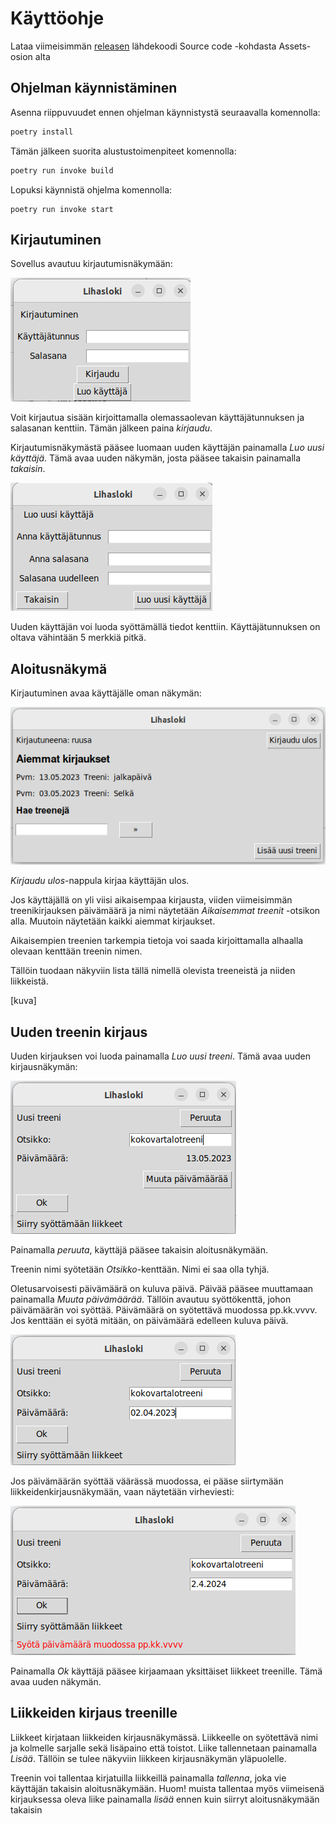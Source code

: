 # Käyttöohje

Lataa viimeisimmän [releasen](https://github.com/brotholi/ot-harjoitustyo/releases) lähdekoodi Source code -kohdasta Assets-osion alta

## Ohjelman käynnistäminen

Asenna riippuvuudet ennen ohjelman käynnistystä seuraavalla komennolla:

```bash
poetry install
```

Tämän jälkeen suorita alustustoimenpiteet komennolla:

```bash
poetry run invoke build
```

Lopuksi käynnistä ohjelma komennolla:

```
poetry run invoke start
```

## Kirjautuminen

Sovellus avautuu kirjautumisnäkymään:

![](./kuvat/kirjautuminen.png)

Voit kirjautua sisään kirjoittamalla olemassaolevan käyttäjätunnuksen ja salasanan kenttiin. Tämän jälkeen paina *kirjaudu*.

Kirjautumisnäkymästä pääsee luomaan uuden käyttäjän painamalla *Luo uusi käyttäjä*. Tämä avaa uuden näkymän, josta pääsee takaisin painamalla *takaisin*.

![](./kuvat/luo_kayttaja.png)

Uuden käyttäjän voi luoda syöttämällä tiedot kenttiin. Käyttäjätunnuksen on oltava vähintään 5 merkkiä pitkä.

## Aloitusnäkymä

Kirjautuminen avaa käyttäjälle oman näkymän: 

![](./kuvat/logbook_view.png)

*Kirjaudu ulos*-nappula kirjaa käyttäjän ulos.

Jos käyttäjällä on yli viisi aikaisempaa kirjausta, viiden viimeisimmän treenikirjauksen päivämäärä ja nimi näytetään *Aikaisemmat treenit* -otsikon alla.
Muutoin näytetään kaikki aiemmat kirjaukset.

Aikaisempien treenien tarkempia tietoja voi saada kirjoittamalla alhaalla olevaan kenttään treenin nimen. 

Tällöin tuodaan näkyviin lista tällä nimellä olevista treeneistä ja niiden liikkeistä.

[kuva]

## Uuden treenin kirjaus

Uuden kirjauksen voi luoda painamalla *Luo uusi treeni*. Tämä avaa uuden kirjausnäkymän:

![](./kuvat/logentry_view.png)

Painamalla *peruuta*, käyttäjä pääsee takaisin aloitusnäkymään.

Treenin nimi syötetään *Otsikko*-kenttään. Nimi ei saa olla tyhjä.

Oletusarvoisesti päivämäärä on kuluva päivä. Päivää pääsee muuttamaan painamalla *Muuta päivämäärää*. Tällöin avautuu syöttökenttä, johon päivämäärän voi syöttää. Päivämäärä on syötettävä muodossa pp.kk.vvvv. Jos kenttään ei syötä mitään, on päivämäärä edelleen kuluva päivä.

![](./kuvat/logentry_view_date.png)

Jos päivämäärän syöttää väärässä muodossa, ei pääse siirtymään liikkeidenkirjausnäkymään, vaan näytetään virheviesti:

![](./kuvat/logentry_view_error.png)

Painamalla *Ok* käyttäjä pääsee kirjaamaan yksittäiset liikkeet treenille. Tämä avaa uuden näkymän.

## Liikkeiden kirjaus treenille

Liikkeet kirjataan liikkeiden kirjausnäkymässä. Liikkeelle on syötettävä nimi ja kolmelle sarjalle sekä lisäpaino että toistot.
Liike tallennetaan painamalla *Lisää*. Tällöin se tulee näkyviin liikkeen kirjausnäkymän yläpuolelle.

Treenin voi tallentaa kirjatuilla liikkeillä painamalla *tallenna*, joka vie käyttäjän takaisin aloitusnäkymään. 
Huom! muista tallentaa myös viimeisenä kirjauksessa oleva liike painamalla *lisää* ennen kuin siirryt aloitusnäkymään takaisin



